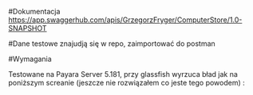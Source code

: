 
#Dokumentacja
https://app.swaggerhub.com/apis/GrzegorzFryger/ComputerStore/1.0-SNAPSHOT

#Dane testowe
znajudją się w repo, zaimportować do postman  

#Wymagania

Testowane na Payara Server 5.181, przy glassfish wyrzuca bład jak na poniższym screanie (jeszcze nie rozwiązałem co jeste tego powodem) : 
             